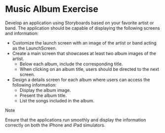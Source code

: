 # Music Album Exercise
Develop an application using Storyboards based on your favorite artist or band. The application should be capable of displaying the following screens and information:

- Customize the launch screen with an image of the artist or band acting as the LaunchScreen.
- Create a main screen that showcases at least two album images of the artist.
    - Below each album, include the corresponding title.
    - When clicking on an album title, users should be directed to the next screen.
- Design a details screen for each album where users can access the following information:
    - Display the album image.
    - Present the album title.
    - List the songs included in the album.


> [!NOTE]
> Ensure that the applications run smoothly and display the information correctly on both the iPhone and iPad simulators.
